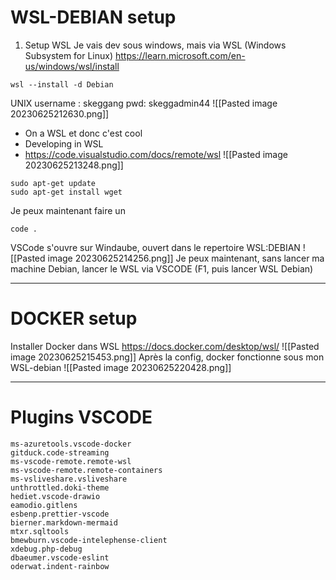 # WSL-DEBIAN setup

1. Setup WSL
Je vais dev sous windows, mais via WSL (Windows Subsystem for Linux)
https://learn.microsoft.com/en-us/windows/wsl/install
```shell
wsl --install -d Debian
```
UNIX username : skeggang
pwd: skeggadmin44
![[Pasted image 20230625212630.png]]
+ On a WSL et donc c'est cool
+ Developing in WSL
+ https://code.visualstudio.com/docs/remote/wsl
![[Pasted image 20230625213248.png]]
```
sudo apt-get update
sudo apt-get install wget
```
Je peux maintenant faire un 
```
code .
```
VSCode s'ouvre sur Windaube, ouvert dans le repertoire WSL:DEBIAN
![[Pasted image 20230625214256.png]]
Je peux maintenant, sans lancer ma machine Debian, lancer le WSL via VSCODE
(F1, puis lancer WSL Debian)

---

# DOCKER setup
Installer Docker dans WSL
https://docs.docker.com/desktop/wsl/
![[Pasted image 20230625215453.png]]
Après la config, docker fonctionne sous mon WSL-debian
![[Pasted image 20230625220428.png]]

---

# Plugins VSCODE
```
ms-azuretools.vscode-docker
gitduck.code-streaming
ms-vscode-remote.remote-wsl
ms-vscode-remote.remote-containers
ms-vsliveshare.vsliveshare
unthrottled.doki-theme
hediet.vscode-drawio
eamodio.gitlens
esbenp.prettier-vscode
bierner.markdown-mermaid
mtxr.sqltools
bmewburn.vscode-intelephense-client
xdebug.php-debug
dbaeumer.vscode-eslint
oderwat.indent-rainbow
```
